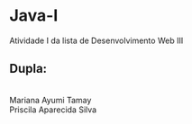 # Java-I
Atividade I da lista de Desenvolvimento Web III

## Dupla:
<br>
  Mariana Ayumi Tamay
 <br>
  Priscila Aparecida Silva
